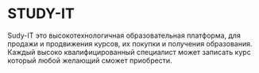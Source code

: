 # STUDY-IT
Sudy-IT это высокотехнологичная образовательная платформа, для продажи и продвижения курсов, их покупки и получения образования. Каждый высоко квалифицированный специалист может записать курс который любой желающий сможет приобрести. 
